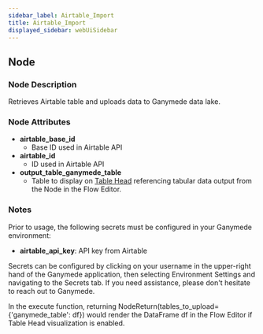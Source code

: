 ```yaml
---
sidebar_label: Airtable_Import
title: Airtable_Import
displayed_sidebar: webUiSidebar
---
```


## Node

### Node Description

Retrieves Airtable table and uploads data to Ganymede data lake.

### Node Attributes

- **airtable_base_id**
  - Base ID used in Airtable API
- **airtable_id**
  - ID used in Airtable API
- **output_table_ganymede_table**
  - Table to display on [Table Head](https://docs.ganymede.bio/app/intro/Concepts#table-head) referencing tabular data output from the Node in the Flow Editor.

### Notes

Prior to usage, the following secrets must be configured in your Ganymede environment:
- **airtable_api_key**: API key from Airtable

Secrets can be configured by clicking on your username in the upper-right hand of the Ganymede
application, then selecting Environment Settings and navigating to the Secrets tab.  If you need
assistance, please don't hesitate to reach out to Ganymede.

In the execute function, returning NodeReturn(tables_to_upload=\{'ganymede_table': df\}) would render the DataFrame df in the Flow Editor if Table Head visualization is enabled.